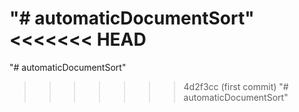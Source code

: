 "# automaticDocumentSort" 
<<<<<<< HEAD
=======
"# automaticDocumentSort" 
>>>>>>> 4d2f3cc (first commit)
"# automaticDocumentSort" 
